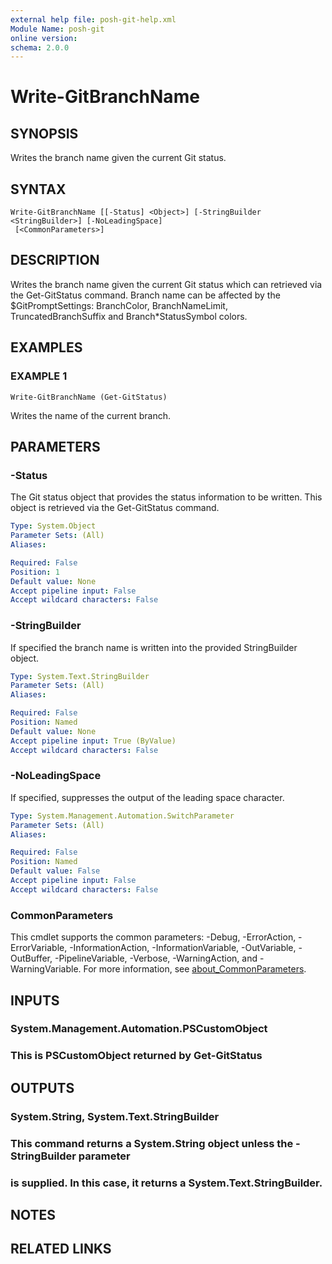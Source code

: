 ```yaml
---
external help file: posh-git-help.xml
Module Name: posh-git
online version:
schema: 2.0.0
---
```


# Write-GitBranchName

## SYNOPSIS
Writes the branch name given the current Git status.

## SYNTAX

```
Write-GitBranchName [[-Status] <Object>] [-StringBuilder <StringBuilder>] [-NoLeadingSpace]
 [<CommonParameters>]
```

## DESCRIPTION
Writes the branch name given the current Git status which can retrieved
via the Get-GitStatus command.
Branch name can be affected by the
$GitPromptSettings: BranchColor, BranchNameLimit, TruncatedBranchSuffix
and Branch*StatusSymbol colors.

## EXAMPLES

### EXAMPLE 1
```
Write-GitBranchName (Get-GitStatus)
```

Writes the name of the current branch.

## PARAMETERS

### -Status
The Git status object that provides the status information to be written.
This object is retrieved via the Get-GitStatus command.

```yaml
Type: System.Object
Parameter Sets: (All)
Aliases:

Required: False
Position: 1
Default value: None
Accept pipeline input: False
Accept wildcard characters: False
```

### -StringBuilder
If specified the branch name is written into the provided StringBuilder object.

```yaml
Type: System.Text.StringBuilder
Parameter Sets: (All)
Aliases:

Required: False
Position: Named
Default value: None
Accept pipeline input: True (ByValue)
Accept wildcard characters: False
```

### -NoLeadingSpace
If specified, suppresses the output of the leading space character.

```yaml
Type: System.Management.Automation.SwitchParameter
Parameter Sets: (All)
Aliases:

Required: False
Position: Named
Default value: False
Accept pipeline input: False
Accept wildcard characters: False
```

### CommonParameters
This cmdlet supports the common parameters: -Debug, -ErrorAction, -ErrorVariable, -InformationAction, -InformationVariable, -OutVariable, -OutBuffer, -PipelineVariable, -Verbose, -WarningAction, and -WarningVariable. For more information, see [about_CommonParameters](http://go.microsoft.com/fwlink/?LinkID=113216).

## INPUTS

### System.Management.Automation.PSCustomObject
###     This is PSCustomObject returned by Get-GitStatus
## OUTPUTS

### System.String, System.Text.StringBuilder
###     This command returns a System.String object unless the -StringBuilder parameter
###     is supplied. In this case, it returns a System.Text.StringBuilder.
## NOTES

## RELATED LINKS

